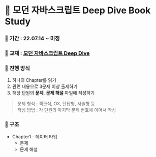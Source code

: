 # 📖 모던 자바스크립트 Deep Dive Book Study

### 📅 기간 : 22.07.14 ~ 미정

### 📔 교재 : [모던 자바스크립트 Deep Dive](http://www.yes24.com/Product/Goods/92742567)

### 📌 진행 방식
1. 하나의 Chapter를 읽기
2. 관련 내용으로 3문제 이상 출제하기
3. 해당 단원의 **문제**, **문제 해설** 파일에 작성하기

>문제 형식 : 객관식, OX, 단답형, 서술형 등   
>작성 방법 : 각 단원의 마지막 문제 번호에 이어서 작성

### 📂 구조
- Chapter1 - 데이터 타입
   - 문제
   - 문제 해설
